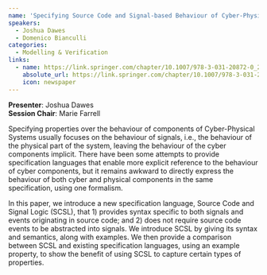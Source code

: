 ```yaml
---
name: 'Specifying Source Code and Signal-based Behaviour of Cyber-Physical System Components'
speakers:
  - Joshua Dawes
  - Domenico Bianculli
categories:
  - Modelling & Verification
links:
  - name: https://link.springer.com/chapter/10.1007/978-3-031-20872-0_2
    absolute_url: https://link.springer.com/chapter/10.1007/978-3-031-20872-0_2
    icon: newspaper
---
```


**Presenter**: Joshua Dawes  
**Session Chair**: Marie Farrell

Specifying properties over the behaviour of components of Cyber-Physical Systems usually 
focuses on the behaviour of signals, i.e., the behaviour of the 
physical part of the system, leaving the behaviour of the cyber 
components implicit. There have been some attempts to provide 
specification languages that enable more explicit reference to the 
behaviour of cyber components, but it remains awkward to directly 
express the behaviour of both cyber and physical components in the 
same specification, using one formalism. 

In this paper, we introduce a new specification language, Source Code 
and Signal Logic (SCSL), that 1) provides syntax specific to both 
signals and events originating in source code; and 2) does not require 
source code events to be abstracted into signals. We introduce SCSL 
by giving its syntax and semantics, along with examples. We then 
provide a comparison between SCSL and existing specification 
languages, using an example property, to show the benefit of using SCSL 
to capture certain types of properties.
